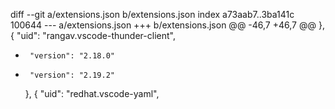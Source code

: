diff --git a/extensions.json b/extensions.json
index a73aab7..3ba141c 100644
--- a/extensions.json
+++ b/extensions.json
@@ -46,7 +46,7 @@
     },
     {
       "uid": "rangav.vscode-thunder-client",
-      "version": "2.18.0"
+      "version": "2.19.2"
     },
     {
       "uid": "redhat.vscode-yaml",
